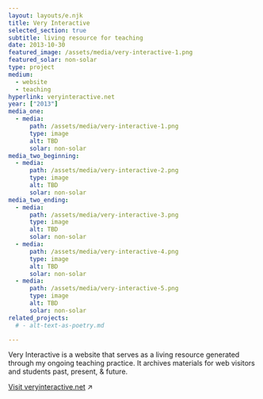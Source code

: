 ```yaml
---
layout: layouts/e.njk
title: Very Interactive
selected_section: true
subtitle: living resource for teaching
date: 2013-10-30
featured_image: /assets/media/very-interactive-1.png
featured_solar: non-solar
type: project
medium:
  - website
  - teaching
hyperlink: veryinteractive.net
year: ["2013"]
media_one:
  - media:
      path: /assets/media/very-interactive-1.png
      type: image
      alt: TBD
      solar: non-solar
media_two_beginning:
  - media:
      path: /assets/media/very-interactive-2.png
      type: image
      alt: TBD
      solar: non-solar
media_two_ending:
  - media:
      path: /assets/media/very-interactive-3.png
      type: image
      alt: TBD
      solar: non-solar
  - media:
      path: /assets/media/very-interactive-4.png
      type: image
      alt: TBD
      solar: non-solar
  - media:
      path: /assets/media/very-interactive-5.png
      type: image
      alt: TBD
      solar: non-solar
related_projects:
  # - alt-text-as-poetry.md

---
```


Very Interactive is a website that serves as a living resource generated through my ongoing teaching practice. It archives materials for web visitors and students past, present, & future.

<!-- All classes & workshops exist in their own microcosm but are also "[in conversation with the world](https://www.are.na/blog/onion-and-rocks)" --- they are a generative atmosphere for knowledge production first inside, and then sometimes they share that outside, with others.

(You can learn more about my teaching practice [here](https://sites.laurel.world/laurel-schwulst-wiki/#teaching), or view my profiles at [Yale](https://www.art.yale.edu/laurel-schwulst) and [Princeton](https://arts.princeton.edu/people/profiles/schwulst/).) -->

<a href="https://veryinteractive.net" target="_blank">Visit veryinteractive.net</a> ↗